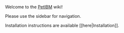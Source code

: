 Welcome to the [PetIBM](https://github.com/barbagroup/PetIBM) wiki!

Please use the sidebar for navigation.

Installation instructions are available [[here|Installation]].